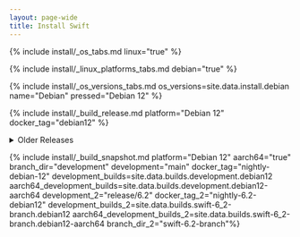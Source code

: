 ```yaml
---
layout: page-wide
title: Install Swift
---
```


{% include install/_os_tabs.md linux="true" %}

{% include install/_linux_platforms_tabs.md debian="true" %}

{% include install/_os_versions_tabs.md os_versions=site.data.install.debian  name="Debian" pressed="Debian 12" %}

{% include install/_build_release.md platform="Debian 12" docker_tag="debian12" %}

<details class="download" style="margin-bottom: 0;">
  <summary>Older Releases</summary>
  {% include install/_older-releases.md platform="Debian 12" %}
</details>

{% include install/_build_snapshot.md platform="Debian 12"
aarch64="true"
branch_dir="development"
development="main"
docker_tag="nightly-debian-12"
development_builds=site.data.builds.development.debian12
aarch64_development_builds=site.data.builds.development.debian12-aarch64
development_2="release/6.2"
docker_tag_2="nightly-6.2-debian12"
development_builds_2=site.data.builds.swift-6_2-branch.debian12 aarch64_development_builds_2=site.data.builds.swift-6_2-branch.debian12-aarch64
branch_dir_2="swift-6.2-branch"%}
